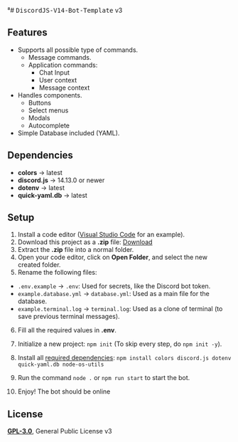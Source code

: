 ⁸# <samp>DiscordJS-V14-Bot-Template</samp> v3

## Features
- Supports all possible type of commands.
    - Message commands.
    - Application commands:
        - Chat Input
        - User context
        - Message context
- Handles components.
    - Buttons
    - Select menus
    - Modals
    - Autocomplete
- Simple Database included (YAML).


## Dependencies
- **colors** → latest
- **discord.js** → 14.13.0 or newer
- **dotenv** → latest
- **quick-yaml.db** → latest

## Setup
1. Install a code editor ([Visual Studio Code](https://code.visualstudio.com/Download) for an example).
2. Download this project as a **.zip** file: [Download](https://github.com/TFAGaming/DiscordJS-V14-Bot-Template/archive/refs/heads/main.zip)
3. Extract the **.zip** file into a normal folder.
4. Open your code editor, click on **Open Folder**, and select the new created folder.
5. Rename the following files:

- `.env.example` → `.env`: Used for secrets, like the Discord bot token.
- `example.database.yml` → `database.yml`: Used as a main file for the database.
- `example.terminal.log` → `terminal.log`: Used as a clone of terminal (to save previous terminal messages).

6. Fill all the required values in **.env**.


7. Initialize a new project: `npm init` (To skip every step, do `npm init -y`).
8. Install all [required dependencies](#dependencies): `npm install colors discord.js dotenv quick-yaml.db node-os-utils`

9. Run the command `node .` or `npm run start` to start the bot.
10. Enjoy! The bot should be online
    

## License
[**GPL-3.0**](./LICENSE), General Public License v3
